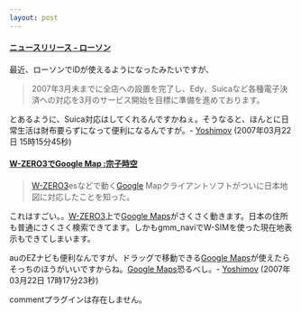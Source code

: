 ```yaml
---
layout: post
---
```

<h4><a href="http://www.lawson.co.jp/company/news/1089.html">ニュースリリース - ローソン</a></h4>
<p>最近、ローソンでiDが使えるようになったみたいですが、<blockquote><p>2007年3月末までに全店への設置を完了し、Edy、Suicaなど各種電子決済への対応を3月のサービス開始を目標に準備を進めております。</p>
</blockquote>
とあるように、Suica対応はしてくれるんですかねぇ。そうなると、ほんとに日常生活は財布要らずになって便利になるんですが。- <a href="/?page=Yoshimov" class="wikipage">Yoshimov</a> (2007年03月22日 15時15分45秒)</p>
<h4><a href="http://www.dcc-jpl.com/diary/2007/03/22/googlemap/">W-ZERO3でGoogle Map :宗子時空</a></h4>
<blockquote><p><a href="/?page=SHARP+WS003SH" class="wikipage">W-ZERO3</a>esなどで動く<a href="http://www.google.co.jp/">Google</a> Mapクライアントソフトがついに日本地図に対応したことを知った。</p>
</blockquote>
<p>これはすごい。。<a href="/?page=SHARP+WS003SH" class="wikipage">W-ZERO3</a>上で<a href="http://maps.google.co.jp">Google Maps</a>がさくさく動きます。日本の住所も普通にさくさく検索できてます。しかもgmm_naviでW-SIMを使った現在地表示もできてしまいます。</p>
<p>auのEZナビも便利なんですが、ドラッグで移動できる<a href="http://maps.google.co.jp">Google Maps</a>が使えたらそっちのほうがいいですからね。<a href="http://maps.google.co.jp">Google Maps</a>恐るべし。- <a href="/?page=Yoshimov" class="wikipage">Yoshimov</a> (2007年03月22日 17時17分23秒)</p>
<p><span class="error">commentプラグインは存在しません。</span> </p>
